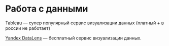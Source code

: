 # Работа с данными

Tableau — супер популярный сервис визуализации данных (платный + в россии не работает)

[Yandex DataLens](https://cloud.yandex.ru/services/datalens) — бесплатный сервис визуализации данных.

